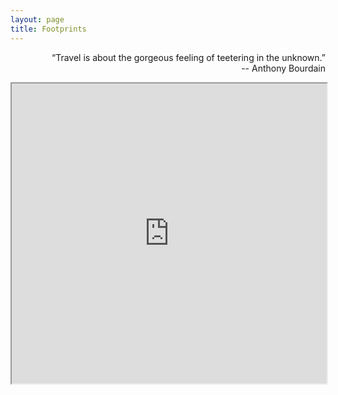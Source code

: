 ```yaml
---
layout: page
title: Footprints
---
```


<p class="message" align="right">
  “Travel is about the gorgeous feeling of teetering in the unknown.”<br>
  -- Anthony Bourdain
</p>

<iframe src="https://www.google.com/maps/d/embed?mid=1BV2KyYeZcFCF6HhTdnJnJkwWciWZ0gN-" width="100%" height="480"></iframe>

